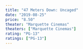```yaml
---
title: "47 Meters Down: Uncaged"
date: "2019-08-25"
price: "8.50"
theater: "Marquette Cinemas"
theaters: ["Marquette Cinemas"]
rating: "PG-13"
ratings: ["PG-13"]
---
```

